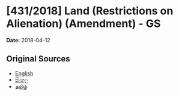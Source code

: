 # [431/2018] Land (Restrictions on Alienation) (Amendment) - GS

**Date:** 2018-04-12

## Original Sources

- [English](https://documents.gov.lk/view/bills/2018/4/431-2018_E.pdf)
- [සිංහල](https://documents.gov.lk/view/bills/2018/4/431-2018_S.pdf)
- [தமிழ்](https://documents.gov.lk/view/bills/2018/4/431-2018_T.pdf)
